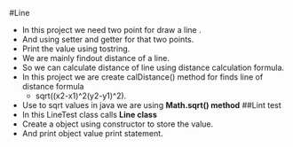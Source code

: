 #Line
- In this project we need two point for draw a line .
- And using setter and  getter for that two points.
- Print the value using tostring.
- We are mainly findout distance of a line.
- So we can calculate distance of line using distance calculation formula.
- In this project we are create calDistance() method for finds line of distance formula
  * sqrt((x2-x1)^2(y2-y1)^2).
- Use to sqrt values in java we are using **Math.sqrt() method**
##Lint test
- In this LineTest class calls **Line class** 
- Create a object using constructor to store the value.
- And print object value print statement.
